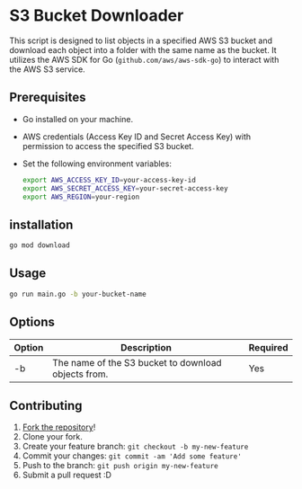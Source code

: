 # S3 Bucket Downloader

This script is designed to list objects in a specified AWS S3 bucket and download each object into a folder with the same name as the bucket. It utilizes the AWS SDK for Go (`github.com/aws/aws-sdk-go`) to interact with the AWS S3 service.

## Prerequisites

- Go installed on your machine.
- AWS credentials (Access Key ID and Secret Access Key) with permission to access the specified S3 bucket.
- Set the following environment variables:

  ```bash
  export AWS_ACCESS_KEY_ID=your-access-key-id
  export AWS_SECRET_ACCESS_KEY=your-secret-access-key
  export AWS_REGION=your-region

## installation

```bash
go mod download
```

## Usage

```bash
go run main.go -b your-bucket-name
```

## Options

| Option | Description | Required |
| ------ | ----------- | -------- |
| -b     | The name of the S3 bucket to download objects from. | Yes |

## Contributing

1. [Fork the repository](https://github.com/JrSchmidtt/s3-downloader/fork)!
2. Clone your fork.
3. Create your feature branch: `git checkout -b my-new-feature`
4. Commit your changes: `git commit -am 'Add some feature'`
5. Push to the branch: `git push origin my-new-feature`
6. Submit a pull request :D